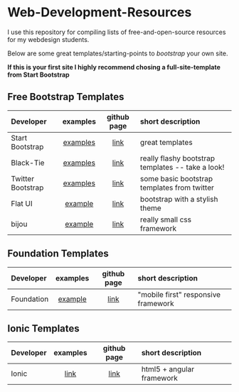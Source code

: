 Web-Development-Resources
=========================

I use this repository for compiling lists of free-and-open-source resources for my webdesign students.

Below are some great templates/starting-points to _bootstrap_ your own site.


**If this is your first site I highly recommend chosing a full-site-template from Start Bootstrap** 



## Free Bootstrap Templates

| Developer | examples | github page| short description |
| :--- | :---: | :---: | :--- |
| Start Bootstrap |  [examples](http://startbootstrap.com/all-templates) | [link](http://startbootstrap.com/) | great templates |
| Black-Tie | [examples](http://www.blacktie.co/) | [link](http://www.blacktie.co/) |  really flashy bootstrap templates -- take a look! |
| Twitter Bootstrap | [examples](http://getbootstrap.com/getting-started/) | [link](https://github.com/twbs/bootstrap) | some basic bootstrap templates from twitter |
| Flat UI | [example](http://designmodo.github.io/Flat-UI/) | [link](https://github.com/designmodo/Flat-UI) | bootstrap with a stylish theme |
| bijou | [example](http://andhart.github.io/bijou/) | [link](http://andhart.github.io/bijou/) | really small css framework |

## Foundation Templates
| Developer | examples | github page| short description |
| :--- | :---: | :---: | :--- |
| Foundation | [example](http://foundation.zurb.com/) | [link](http://foundation.zurb.com/) | "mobile first" responsive framework |
## Ionic Templates

| Developer | examples | github page | short description |
| :--- | :---: | :---: | :--- |
| Ionic | [link](http://ionicframework.com/examples/) | [link](https://github.com/driftyco/ionic) | html5 + angular framework |  


